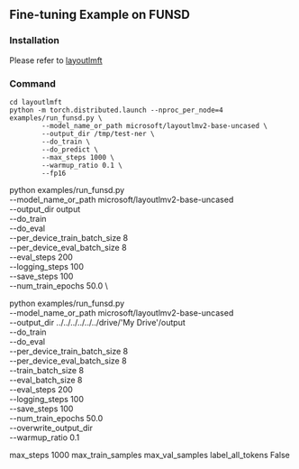 ## Fine-tuning Example on FUNSD

### Installation

Please refer to [layoutlmft](../layoutlmft/README.md)

### Command

```
cd layoutlmft
python -m torch.distributed.launch --nproc_per_node=4 examples/run_funsd.py \
        --model_name_or_path microsoft/layoutlmv2-base-uncased \
        --output_dir /tmp/test-ner \
        --do_train \
        --do_predict \
        --max_steps 1000 \
        --warmup_ratio 0.1 \
        --fp16
```



python examples/run_funsd.py \
        --model_name_or_path microsoft/layoutlmv2-base-uncased \
        --output_dir output \
        --do_train \
        --do_eval \
        --per_device_train_batch_size 8 \
        --per_device_eval_batch_size 8 \
        --eval_steps 200 \
        --logging_steps 100 \
        --save_steps 100 \
        --num_train_epochs 50.0 \

python examples/run_funsd.py \
        --model_name_or_path microsoft/layoutlmv2-base-uncased \
        --output_dir ../../../../../../drive/'My Drive'/output \
        --do_train \
        --do_eval \
        --per_device_train_batch_size 8 \
        --per_device_eval_batch_size 8 \
        --train_batch_size 8 \
        --eval_batch_size 8 \
        --eval_steps 200 \
        --logging_steps 100 \
        --save_steps 100 \
        --num_train_epochs 50.0 \
        --overwrite_output_dir \
        --warmup_ratio 0.1


max_steps 1000
max_train_samples
max_val_samples
label_all_tokens False
